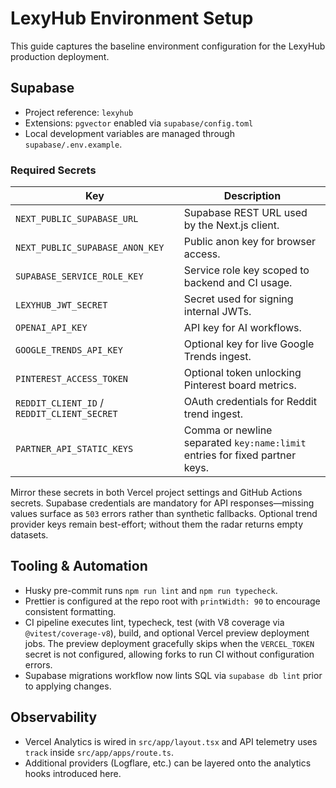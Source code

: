 # LexyHub Environment Setup

This guide captures the baseline environment configuration for the LexyHub production deployment.

## Supabase
- Project reference: `lexyhub`
- Extensions: `pgvector` enabled via `supabase/config.toml`
- Local development variables are managed through `supabase/.env.example`.

### Required Secrets
| Key | Description |
| --- | ----------- |
| `NEXT_PUBLIC_SUPABASE_URL` | Supabase REST URL used by the Next.js client. |
| `NEXT_PUBLIC_SUPABASE_ANON_KEY` | Public anon key for browser access. |
| `SUPABASE_SERVICE_ROLE_KEY` | Service role key scoped to backend and CI usage. |
| `LEXYHUB_JWT_SECRET` | Secret used for signing internal JWTs. |
| `OPENAI_API_KEY` | API key for AI workflows. |
| `GOOGLE_TRENDS_API_KEY` | Optional key for live Google Trends ingest. |
| `PINTEREST_ACCESS_TOKEN` | Optional token unlocking Pinterest board metrics. |
| `REDDIT_CLIENT_ID` / `REDDIT_CLIENT_SECRET` | OAuth credentials for Reddit trend ingest. |
| `PARTNER_API_STATIC_KEYS` | Comma or newline separated `key:name:limit` entries for fixed partner keys. |

Mirror these secrets in both Vercel project settings and GitHub Actions secrets. Supabase credentials are mandatory for API
responses—missing values surface as `503` errors rather than synthetic fallbacks. Optional trend provider keys remain
best-effort; without them the radar returns empty datasets.

## Tooling & Automation
- Husky pre-commit runs `npm run lint` and `npm run typecheck`.
- Prettier is configured at the repo root with `printWidth: 90` to encourage consistent formatting.
- CI pipeline executes lint, typecheck, test (with V8 coverage via `@vitest/coverage-v8`), build, and optional Vercel preview deployment jobs. The preview deployment gracefully skips when the `VERCEL_TOKEN` secret is not configured, allowing forks to run CI without configuration errors.
- Supabase migrations workflow now lints SQL via `supabase db lint` prior to applying changes.

## Observability
- Vercel Analytics is wired in `src/app/layout.tsx` and API telemetry uses `track` inside `src/app/apps/route.ts`.
- Additional providers (Logflare, etc.) can be layered onto the analytics hooks introduced here.
